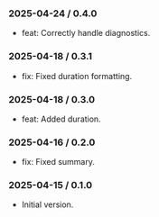 ### 2025-04-24 / 0.4.0

- feat: Correctly handle diagnostics.

### 2025-04-18 / 0.3.1

- fix: Fixed duration formatting.

### 2025-04-18 / 0.3.0

- feat: Added duration.

### 2025-04-16 / 0.2.0

- fix: Fixed summary.

### 2025-04-15 / 0.1.0

- Initial version.
